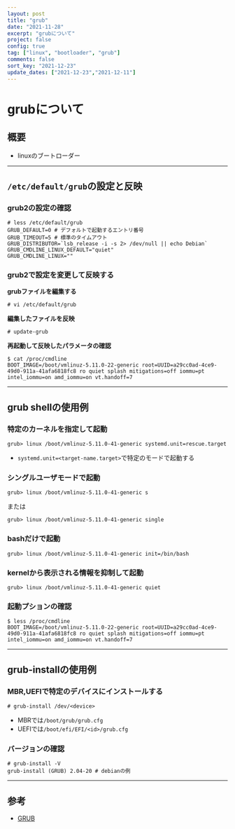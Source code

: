 ```yaml
---
layout: post
title: "grub"
date: "2021-11-28"
excerpt: "grubについて"
project: false
config: true
tag: ["linux", "bootloader", "grub"]
comments: false
sort_key: "2021-12-23"
update_dates: ["2021-12-23","2021-12-11"]
---
```


# grubについて

## 概要
 - linuxのブートローダー

---

## `/etc/default/grub`の設定と反映

### grub2の設定の確認

```console
# less /etc/default/grub
GRUB_DEFAULT=0 # デフォルトで起動するエントリ番号
GRUB_TIMEOUT=5 # 標準のタイムアウト
GRUB_DISTRIBUTOR=`lsb_release -i -s 2> /dev/null || echo Debian`
GRUB_CMDLINE_LINUX_DEFAULT="quiet"
GRUB_CMDLINE_LINUX=""
```

### grub2で設定を変更して反映する

**grubファイルを編集する**  
```console
# vi /etc/default/grub
```

**編集したファイルを反映**  
```console
# update-grub
```

**再起動して反映したパラメータの確認**  
```console
$ cat /proc/cmdline
BOOT_IMAGE=/boot/vmlinuz-5.11.0-22-generic root=UUID=a29cc0ad-4ce9-49d0-911a-41afa6818fc8 ro quiet splash mitigations=off iommu=pt intel_iommu=on amd_iommu=on vt.handoff=7
```

---

## grub shellの使用例

### 特定のカーネルを指定して起動

```console
grub> linux /boot/vmlinuz-5.11.0-41-generic systemd.unit=rescue.target
```
 - `systemd.unit=<target-name.target>`で特定のモードで起動する

### シングルユーザモードで起動

```console
grub> linux /boot/vmlinuz-5.11.0-41-generic s
```
または
```console
grub> linux /boot/vmlinuz-5.11.0-41-generic single
```

### bashだけで起動

```console
grub> linux /boot/vmlinuz-5.11.0-41-generic init=/bin/bash
```

### kernelから表示される情報を抑制して起動

```console
grub> linux /boot/vmlinuz-5.11.0-41-generic quiet
```

### 起動プションの確認

```cosnole
$ less /proc/cmdline
BOOT_IMAGE=/boot/vmlinuz-5.11.0-22-generic root=UUID=a29cc0ad-4ce9-49d0-911a-41afa6818fc8 ro quiet splash mitigations=off iommu=pt intel_iommu=on amd_iommu=on vt.handoff=7
```

---

## grub-installの使用例

### MBR,UEFIで特定のデバイスにインストールする

```console
# grub-install /dev/<device>
```
 - MBRでは`/boot/grub/grub.cfg`
 - UEFIでは`/boot/efi/EFI/<id>/grub.cfg`

### バージョンの確認

```console
# grub-install -V
grub-install (GRUB) 2.04-20 # debianの例
```

---

## 参考
 - [GRUB](https://wiki.archlinux.jp/index.php/GRUB)
